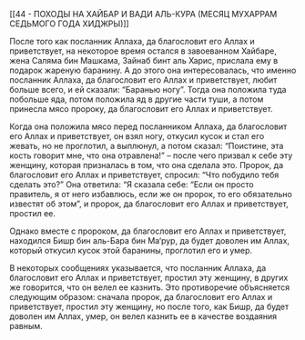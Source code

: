 [[44 - ПОХОДЫ НА ХАЙБАР И ВАДИ АЛЬ-КУРА (МЕСЯЦ МУХАРРАМ СЕДЬМОГО ГОДА ХИДЖРЫ)]]

После того как посланник Аллаха, да благословит его Аллах и приветствует, на некоторое время остался в завоеванном Хайбаре, жена Саляма бин Машкама, Зайнаб бинт аль Харис, прислала ему в подарок жареную баранину. А до этого она интересовалась, что именно посланник Аллаха, да благословит его Аллах и приветствует, любит больше всего, и ей сказали: “Баранью ногу”. Тогда она положила туда побольше яда, потом положила яд в другие части туши, а потом принесла мясо пророку, да благословит его Аллах и приветствует.

Когда она положила мясо перед посланником Аллаха, да благословит его Аллах и приветствует, он взял ногу, откусил кусок и стал его жевать, но не проглотил, а выплюнул, а потом сказал: “Поистине, эта кость говорит мне, что она отравлена!” – после чего призвал к себе эту женщину, которая призналась в том, что она сделала это. Пророк, да благословит его Аллах и приветствует, спросил: “Что побудило тебя сделать это?” Она ответила: “Я сказала себе: “Если он просто правитель, я от него избавлюсь, если же он пророк, то его обязательно известят об этом”, и пророк, да благословит его Аллах и приветствует, простил ее.

Однако вместе с пророком, да благословит его Аллах и приветствует, находился Бишр бин аль-Бара бин Ма‘рур, да будет доволен им Аллах, который откусил кусок этой баранины, проглотил его и умер.

В некоторых сообщениях указывается, что посланник Аллаха, да благословит его Аллах и приветствует, простил эту женщину, в других же говорится, что он велел ее казнить. Это противоречие объясняется следующим образом: сначала пророк, да благословит его Аллах и приветствует, простил эту женщину, но после того, как Бишр, да будет доволен им Аллах, умер, он велел казнить ее в качестве воздаяния равным.

